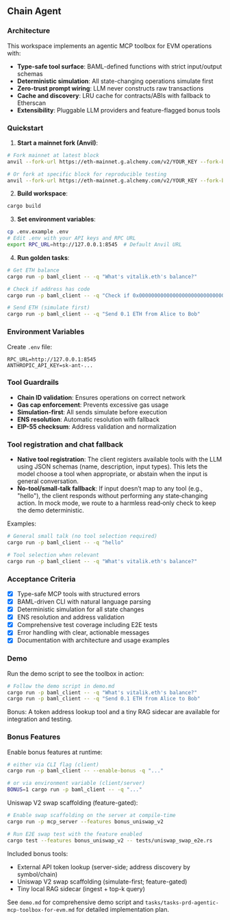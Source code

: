 ## Chain Agent

### Architecture

This workspace implements an agentic MCP toolbox for EVM operations with:
- **Type-safe tool surface**: BAML-defined functions with strict input/output schemas
- **Deterministic simulation**: All state-changing operations simulate first
- **Zero-trust prompt wiring**: LLM never constructs raw transactions
- **Cache and discovery**: LRU cache for contracts/ABIs with fallback to Etherscan
- **Extensibility**: Pluggable LLM providers and feature-flagged bonus tools

### Quickstart

1. **Start a mainnet fork (Anvil)**:
```bash
# Fork mainnet at latest block
anvil --fork-url https://eth-mainnet.g.alchemy.com/v2/YOUR_KEY --fork-block-number latest

# Or fork at specific block for reproducible testing
anvil --fork-url https://eth-mainnet.g.alchemy.com/v2/YOUR_KEY --fork-block-number 19000000
```

2. **Build workspace**:
```bash
cargo build
```

3. **Set environment variables**:
```bash
cp .env.example .env
# Edit .env with your API keys and RPC URL
export RPC_URL=http://127.0.0.1:8545  # Default Anvil URL
```

4. **Run golden tasks**:
```bash
# Get ETH balance
cargo run -p baml_client -- -q "What's vitalik.eth's balance?"

# Check if address has code  
cargo run -p baml_client -- -q "Check if 0x0000000000000000000000000000000000000000 has deployed code"

# Send ETH (simulate first)
cargo run -p baml_client -- -q "Send 0.1 ETH from Alice to Bob"
```

### Environment Variables

Create `.env` file:
```
RPC_URL=http://127.0.0.1:8545
ANTHROPIC_API_KEY=sk-ant-...
```

### Tool Guardrails

- **Chain ID validation**: Ensures operations on correct network
- **Gas cap enforcement**: Prevents excessive gas usage
- **Simulation-first**: All sends simulate before execution
- **ENS resolution**: Automatic resolution with fallback
- **EIP-55 checksum**: Address validation and normalization

### Tool registration and chat fallback

- **Native tool registration**: The client registers available tools with the LLM using JSON schemas (name, description, input types). This lets the model choose a tool when appropriate, or abstain when the input is general conversation.
- **No‑tool/small‑talk fallback**: If input doesn’t map to any tool (e.g., "hello"), the client responds without performing any state‑changing action. In mock mode, we route to a harmless read‑only check to keep the demo deterministic.

Examples:
```bash
# General small talk (no tool selection required)
cargo run -p baml_client -- -q "hello"

# Tool selection when relevant
cargo run -p baml_client -- -q "What's vitalik.eth's balance?"
```

### Acceptance Criteria

- [x] Type-safe MCP tools with structured errors
- [x] BAML-driven CLI with natural language parsing
- [x] Deterministic simulation for all state changes
- [x] ENS resolution and address validation
- [x] Comprehensive test coverage including E2E tests
- [x] Error handling with clear, actionable messages
- [x] Documentation with architecture and usage examples

### Demo

Run the demo script to see the toolbox in action:
```bash
# Follow the demo script in demo.md
cargo run -p baml_client -- -q "What's vitalik.eth's balance?"
cargo run -p baml_client -- -q "Send 0.1 ETH from Alice to Bob"
```

Bonus: A token address lookup tool and a tiny RAG sidecar are available for integration and testing.

### Bonus Features

Enable bonus features at runtime:
```bash
# either via CLI flag (client)
cargo run -p baml_client -- --enable-bonus -q "..."

# or via environment variable (client/server)
BONUS=1 cargo run -p baml_client -- -q "..."
```

Uniswap V2 swap scaffolding (feature-gated):
```bash
# Enable swap scaffolding on the server at compile-time
cargo run -p mcp_server --features bonus_uniswap_v2

# Run E2E swap test with the feature enabled
cargo test --features bonus_uniswap_v2 -- tests/uniswap_swap_e2e.rs
```

Included bonus tools:
- External API token lookup (server-side; address discovery by symbol/chain)
- Uniswap V2 swap scaffolding (simulate-first; feature-gated)
- Tiny local RAG sidecar (ingest + top-k query)

See `demo.md` for comprehensive demo script and `tasks/tasks-prd-agentic-mcp-toolbox-for-evm.md` for detailed implementation plan.


